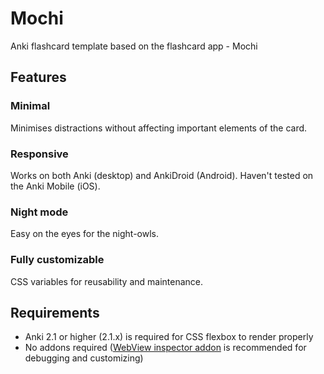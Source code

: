 # Mochi
Anki flashcard template based on the flashcard app - Mochi

## Features
### Minimal
Minimises distractions without affecting important elements of the card.

### Responsive
Works on both Anki (desktop) and AnkiDroid (Android).
Haven't tested on the Anki Mobile (iOS).

### Night mode
Easy on the eyes for the night-owls.

### Fully customizable
CSS variables for reusability and maintenance.

## Requirements
- Anki 2.1 or higher (2.1.x) is required for CSS flexbox to render properly
- No addons required ([WebView inspector addon](https://ankiweb.net/shared/info/31746032) is recommended for debugging and customizing)

